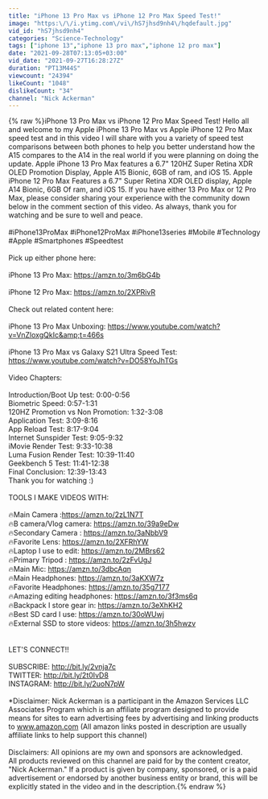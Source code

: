 ```yaml
---
title: "iPhone 13 Pro Max vs iPhone 12 Pro Max Speed Test!"
image: "https:\/\/i.ytimg.com\/vi\/hS7jhsd9nh4\/hqdefault.jpg"
vid_id: "hS7jhsd9nh4"
categories: "Science-Technology"
tags: ["iphone 13","iphone 13 pro max","iphone 12 pro max"]
date: "2021-09-28T07:13:05+03:00"
vid_date: "2021-09-27T16:28:27Z"
duration: "PT13M44S"
viewcount: "24394"
likeCount: "1048"
dislikeCount: "34"
channel: "Nick Ackerman"
---
```

{% raw %}iPhone 13 Pro Max vs iPhone 12 Pro Max Speed Test! Hello all and welcome to my Apple iPhone 13 Pro Max vs Apple iPhone 12 Pro Max speed test and in this video I will share with you a variety of speed test comparisons between both phones to help you better understand how the A15 compares to the A14 in the real world if you were planning on doing the update. Apple iPhone 13 Pro Max features a 6.7&quot; 120HZ Super Retina XDR OLED Promotion Display, Apple A15 Bionic, 6GB of ram, and iOS 15. Apple iPhone 12 Pro Max Features a 6.7&quot; Super Retina XDR OLED display, Apple A14 Bionic, 6GB Of ram, and iOS 15. If you have either 13 Pro Max or 12 Pro Max, please consider sharing your experience with the community down below in the comment section of this video. As always, thank you for watching and be sure to well and peace.<br /><br />#iPhone13ProMax #iPhone12ProMax #iPhone13series #Mobile #Technology #Apple #Smartphones #Speedtest<br /><br />Pick up either phone here: <br /><br />iPhone 13 Pro Max: <a rel="nofollow" target="blank" href="https://amzn.to/3m6bG4b">https://amzn.to/3m6bG4b</a><br /><br />iPhone 12 Pro Max: <a rel="nofollow" target="blank" href="https://amzn.to/2XPRivR">https://amzn.to/2XPRivR</a><br /><br />Check out related content here: <br /><br />iPhone 13 Pro Max Unboxing: <a rel="nofollow" target="blank" href="https://www.youtube.com/watch?v=VnZloxgQkIc&amp;t=466s">https://www.youtube.com/watch?v=VnZloxgQkIc&amp;t=466s</a><br /><br />iPhone 13 Pro Max vs Galaxy S21 Ultra Speed Test: <a rel="nofollow" target="blank" href="https://www.youtube.com/watch?v=DO58YoJhTGs">https://www.youtube.com/watch?v=DO58YoJhTGs</a><br /><br />Video Chapters:<br /><br />Introduction/Boot Up test: 0:00-0:56<br />Biometric Speed: 0:57-1:31<br />120HZ Promotion vs Non Promotion: 1:32-3:08<br />Application Test: 3:09-8:16<br />App Reload Test: 8:17-9:04<br />Internet Sunspider Test: 9:05-9:32<br />iMovie Render Test: 9:33-10:38<br />Luma Fusion Render Test: 10:39-11:40<br />Geekbench 5 Test: 11:41-12:38<br />Final Conclusion: 12:39-13:43<br />Thank you for watching :) <br /><br />TOOLS I MAKE VIDEOS WITH: <br /><br />🔥Main Camera :<a rel="nofollow" target="blank" href="https://amzn.to/2zL1N7T">https://amzn.to/2zL1N7T</a><br />🔥B camera/Vlog camera: <a rel="nofollow" target="blank" href="https://amzn.to/39a9eDw">https://amzn.to/39a9eDw</a><br />🔥Secondary Camera : <a rel="nofollow" target="blank" href="https://amzn.to/3aNbbV9">https://amzn.to/3aNbbV9</a><br />🔥Favorite Lens: <a rel="nofollow" target="blank" href="https://amzn.to/2XFRhYW">https://amzn.to/2XFRhYW</a><br />🔥Laptop I use to edit: <a rel="nofollow" target="blank" href="https://amzn.to/2MBrs62">https://amzn.to/2MBrs62</a><br />🔥Primary Tripod : <a rel="nofollow" target="blank" href="https://amzn.to/2zFvUgJ">https://amzn.to/2zFvUgJ</a><br />🔥Main Mic: <a rel="nofollow" target="blank" href="https://amzn.to/3dbcAqn">https://amzn.to/3dbcAqn</a><br />🔥Main Headphones: <a rel="nofollow" target="blank" href="https://amzn.to/3aKXW7z">https://amzn.to/3aKXW7z</a><br />🔥Favorite Headphones: <a rel="nofollow" target="blank" href="https://amzn.to/35g7177">https://amzn.to/35g7177</a><br />🔥Amazing editing headphones: <a rel="nofollow" target="blank" href="https://amzn.to/3f3ms6q">https://amzn.to/3f3ms6q</a><br />🔥Backpack I store gear in: <a rel="nofollow" target="blank" href="https://amzn.to/3eXhKH2">https://amzn.to/3eXhKH2</a><br />🔥Best SD card I use: <a rel="nofollow" target="blank" href="https://amzn.to/30oWUwj">https://amzn.to/30oWUwj</a><br />🔥External SSD to store videos: <a rel="nofollow" target="blank" href="https://amzn.to/3h5hwzv">https://amzn.to/3h5hwzv</a><br /><br /><br />LET'S CONNECT!!<br /><br />SUBSCRIBE: <a rel="nofollow" target="blank" href="http://bit.ly/2vnja7c">http://bit.ly/2vnja7c</a> <br />TWITTER: <a rel="nofollow" target="blank" href="http://bit.ly/2t0IvD8">http://bit.ly/2t0IvD8</a><br />INSTAGRAM:  <a rel="nofollow" target="blank" href="http://bit.ly/2uoN7pW">http://bit.ly/2uoN7pW</a><br /><br />*Disclaimer: Nick Ackerman is a participant in the Amazon Services LLC Associates Program which is an affiliate program designed to provide means for sites to earn advertising fees by advertising and linking products to www.amazon.com (All amazon links posted in description are usually affiliate links to help support this channel)<br /><br />Disclaimers: All opinions are my own and sponsors are acknowledged. <br />All products reviewed on this channel are paid for by the content creator, &quot;Nick Ackerman.&quot; If a product is given by company, sponsored, or is a paid advertisement or endorsed by another business entity or brand, this will be explicitly stated in the video and in the description.{% endraw %}

